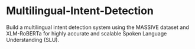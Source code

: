 # Multilingual-Intent-Detection
Build a multilingual intent detection system using the MASSIVE dataset and XLM-RoBERTa for highly accurate and scalable Spoken Language Understanding (SLU).
